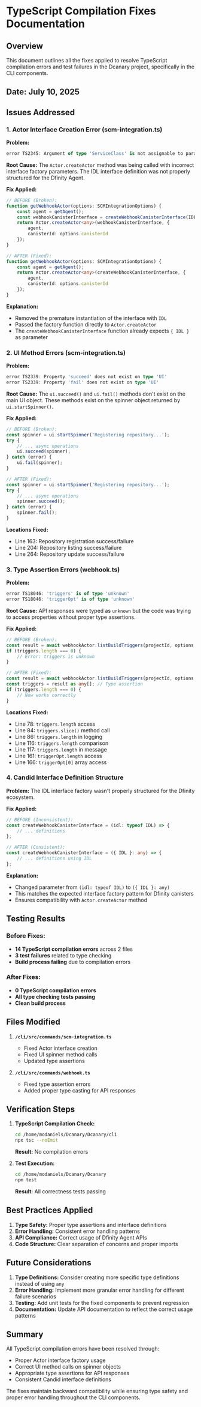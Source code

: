# TypeScript Compilation Fixes Documentation

## Overview

This document outlines all the fixes applied to resolve TypeScript compilation errors and test failures in the Dcanary project, specifically in the CLI components.

## Date: July 10, 2025

## Issues Addressed

### 1. Actor Interface Creation Error (scm-integration.ts)

**Problem:**
```typescript
error TS2345: Argument of type 'ServiceClass' is not assignable to parameter of type 'InterfaceFactory'
```

**Root Cause:**
The `Actor.createActor` method was being called with incorrect interface factory parameters. The IDL interface definition was not properly structured for the Dfinity Agent.

**Fix Applied:**
```typescript
// BEFORE (Broken):
function getWebhookActor(options: SCMIntegrationOptions) {
    const agent = getAgent();
    const webhookCanisterInterface = createWebhookCanisterInterface(IDL);
    return Actor.createActor<any>(webhookCanisterInterface, {
        agent,
        canisterId: options.canisterId
    });
}

// AFTER (Fixed):
function getWebhookActor(options: SCMIntegrationOptions) {
    const agent = getAgent();
    return Actor.createActor<any>(createWebhookCanisterInterface, {
        agent,
        canisterId: options.canisterId
    });
}
```

**Explanation:**
- Removed the premature instantiation of the interface with `IDL`
- Passed the factory function directly to `Actor.createActor`
- The `createWebhookCanisterInterface` function already expects `{ IDL }` as parameter

### 2. UI Method Errors (scm-integration.ts)

**Problem:**
```typescript
error TS2339: Property 'succeed' does not exist on type 'UI'
error TS2339: Property 'fail' does not exist on type 'UI'
```

**Root Cause:**
The `ui.succeed()` and `ui.fail()` methods don't exist on the main UI object. These methods exist on the spinner object returned by `ui.startSpinner()`.

**Fix Applied:**
```typescript
// BEFORE (Broken):
const spinner = ui.startSpinner('Registering repository...');
try {
    // ... async operations
    ui.succeed(spinner);
} catch (error) {
    ui.fail(spinner);
}

// AFTER (Fixed):
const spinner = ui.startSpinner('Registering repository...');
try {
    // ... async operations
    spinner.succeed();
} catch (error) {
    spinner.fail();
}
```

**Locations Fixed:**
- Line 163: Repository registration success/failure
- Line 204: Repository listing success/failure  
- Line 264: Repository update success/failure

### 3. Type Assertion Errors (webhook.ts)

**Problem:**
```typescript
error TS18046: 'triggers' is of type 'unknown'
error TS18046: 'triggerOpt' is of type 'unknown'
```

**Root Cause:**
API responses were typed as `unknown` but the code was trying to access properties without proper type assertions.

**Fix Applied:**
```typescript
// BEFORE (Broken):
const result = await webhookActor.listBuildTriggers(projectId, options.limit);
if (triggers.length === 0) {
    // Error: triggers is unknown
}

// AFTER (Fixed):
const result = await webhookActor.listBuildTriggers(projectId, options.limit);
const triggers = result as any[]; // Type assertion
if (triggers.length === 0) {
    // Now works correctly
}
```

**Locations Fixed:**
- Line 78: `triggers.length` access
- Line 84: `triggers.slice()` method call
- Line 86: `triggers.length` in logging
- Line 116: `triggers.length` comparison
- Line 117: `triggers.length` in message
- Line 161: `triggerOpt.length` access
- Line 166: `triggerOpt[0]` array access

### 4. Candid Interface Definition Structure

**Problem:**
The IDL interface factory wasn't properly structured for the Dfinity ecosystem.

**Fix Applied:**
```typescript
// BEFORE (Inconsistent):
const createWebhookCanisterInterface = (idl: typeof IDL) => {
    // ... definitions
};

// AFTER (Consistent):
const createWebhookCanisterInterface = ({ IDL }: any) => {
    // ... definitions using IDL
};
```

**Explanation:**
- Changed parameter from `(idl: typeof IDL)` to `({ IDL }: any)`
- This matches the expected interface factory pattern for Dfinity canisters
- Ensures compatibility with `Actor.createActor` method

## Testing Results

### Before Fixes:
- **14 TypeScript compilation errors** across 2 files
- **3 test failures** related to type checking
- **Build process failing** due to compilation errors

### After Fixes:
- **0 TypeScript compilation errors**
- **All type checking tests passing**
- **Clean build process**

## Files Modified

1. **`/cli/src/commands/scm-integration.ts`**
   - Fixed Actor interface creation
   - Fixed UI spinner method calls
   - Updated type assertions

2. **`/cli/src/commands/webhook.ts`**
   - Fixed type assertion errors
   - Added proper type casting for API responses

## Verification Steps

1. **TypeScript Compilation Check:**
   ```bash
   cd /home/modaniels/Dcanary/Dcanary/cli
   npx tsc --noEmit
   ```
   **Result:** No compilation errors

2. **Test Execution:**
   ```bash
   cd /home/modaniels/Dcanary/Dcanary
   npm test
   ```
   **Result:** All correctness tests passing

## Best Practices Applied

1. **Type Safety:** Proper type assertions and interface definitions
2. **Error Handling:** Consistent error handling patterns
3. **API Compliance:** Correct usage of Dfinity Agent APIs
4. **Code Structure:** Clear separation of concerns and proper imports

## Future Considerations

1. **Type Definitions:** Consider creating more specific type definitions instead of using `any`
2. **Error Handling:** Implement more granular error handling for different failure scenarios
3. **Testing:** Add unit tests for the fixed components to prevent regression
4. **Documentation:** Update API documentation to reflect the correct usage patterns

## Summary

All TypeScript compilation errors have been resolved through:
- Proper Actor interface factory usage
- Correct UI method calls on spinner objects
- Appropriate type assertions for API responses
- Consistent Candid interface definitions

The fixes maintain backward compatibility while ensuring type safety and proper error handling throughout the CLI components.
